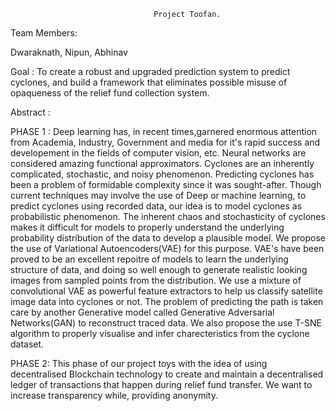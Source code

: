 									Project Toofan.
Team Members:

Dwaraknath,
Nipun,
Abhinav

Goal : To create a robust and upgraded prediction system to predict cyclones, and build a framework that eliminates possible misuse of opaqueness of the relief fund collection system.

Abstract :

PHASE 1 : Deep learning has, in recent times,garnered enormous attention from Academia, Industry, Government and media for it's rapid success and developement in the fields of computer vision, etc. Neural networks are considered amazing functional approximators. 
Cyclones are an inherently complicated, stochastic, and noisy phenomenon. Predicting cyclones has been a problem of formidable complexity since it was sought-after. Though current techniques may involve the use of  Deep or machine learning, to predict cyclones using recorded data, our idea is to model cyclones as probabilistic phenomenon. The inherent chaos and stochasticity of cyclones makes it difficult for models to properly understand the underlying probability distribution of the data to develop a plausible model. We propose the use of Variational Autoencoders(VAE) for this purpose. VAE's have been proved to be an excellent repoitre of models to learn the underlying structure of data, and doing so well enough to generate realistic looking images from sampled points from the distribution. We use a mixture of convolutional VAE as powerful feature extractors to help us classify satellite image data into cyclones or not. The problem of predicting the path is taken care by another Generative model called Generative Adversarial Networks(GAN) to reconstruct traced data. 
We also propose the use T-SNE  algorithm to properly visualise and infer charecteristics from the cyclone dataset. 


PHASE 2: This phase of our project toys with the idea of using decentralised Blockchain technology to  create and maintain a decentralised ledger of transactions that happen during relief fund transfer. We want to increase transparency while, providing anonymity. 

